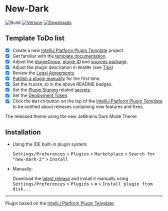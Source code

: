 # New-Dark

![Build](https://github.com/devsegur/new-dark/workflows/Build/badge.svg)
[![Version](https://img.shields.io/jetbrains/plugin/v/21366-new-dark.svg)](https://plugins.jetbrains.com/plugin/21366-new-dark)
[![Downloads](https://img.shields.io/jetbrains/plugin/d/21366-new-dark.svg)](https://plugins.jetbrains.com/plugin/21366-new-dark)

## Template ToDo list
- [x] Create a new [IntelliJ Platform Plugin Template][template] project.
- [X] Get familiar with the [template documentation][template].
- [X] Adjust the [pluginGroup](./gradle.properties), [plugin ID](./src/main/resources/META-INF/plugin.xml) and [sources package](./src/main/kotlin).
- [X] Adjust the plugin description in `README` (see [Tips][docs:plugin-description])
- [X] Review the [Legal Agreements](https://plugins.jetbrains.com/docs/marketplace/legal-agreements.html?from=IJPluginTemplate).
- [X] [Publish a plugin manually](https://plugins.jetbrains.com/docs/intellij/publishing-plugin.html?from=IJPluginTemplate) for the first time.
- [X] Set the `PLUGIN_ID` in the above README badges.
- [X] Set the [Plugin Signing](https://plugins.jetbrains.com/docs/intellij/plugin-signing.html?from=IJPluginTemplate) related [secrets](https://github.com/JetBrains/intellij-platform-plugin-template#environment-variables).
- [X] Set the [Deployment Token](https://plugins.jetbrains.com/docs/marketplace/plugin-upload.html?from=IJPluginTemplate).
- [X] Click the <kbd>Watch</kbd> button on the top of the [IntelliJ Platform Plugin Template][template] to be notified about releases containing new features and fixes.

<!-- Plugin description -->
The released theme using the new JetBrains Dark Mode Theme
<!-- Plugin description end -->

## Installation

- Using the IDE built-in plugin system:
  
  <kbd>Settings/Preferences</kbd> > <kbd>Plugins</kbd> > <kbd>Marketplace</kbd> > <kbd>Search for "new-dark-2"</kbd> >
  <kbd>Install</kbd>
  
- Manually:

  Download the [latest release](https://github.com/devsegur/new-dark-2/releases/latest) and install it manually using
  <kbd>Settings/Preferences</kbd> > <kbd>Plugins</kbd> > <kbd>⚙️</kbd> > <kbd>Install plugin from disk...</kbd>


---
Plugin based on the [IntelliJ Platform Plugin Template][template].

[template]: https://github.com/JetBrains/intellij-platform-plugin-template
[docs:plugin-description]: https://plugins.jetbrains.com/docs/intellij/plugin-user-experience.html#plugin-description-and-presentation
